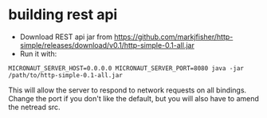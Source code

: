# building rest api

- Download REST api jar from https://github.com/markjfisher/http-simple/releases/download/v0.1/http-simple-0.1-all.jar
- Run it with:

```shell
MICRONAUT_SERVER_HOST=0.0.0.0 MICRONAUT_SERVER_PORT=8080 java -jar /path/to/http-simple-0.1-all.jar
```

This will allow the server to respond to network requests on all bindings.
Change the port if you don't like the default, but you will also have to amend the netread src.

